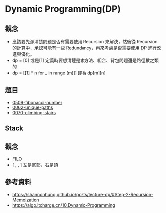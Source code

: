 # Dynamic Programming(DP)
## 觀念
- 應該要先潈清楚問題是否有需要使用 Recursion 來解決，然後從 Recursion 的計算中，承認可能有一些 Redundancy，再來考慮是否需要使用 DP 進行改進與優化。
- dp = [0] 或是[1] 定義時要想清楚是求方法、組合、背包問題還是路徑數之類的
- dp = [[1] * n for _ in range (m)]] 即為 dp[m][n]
## 題目
- [0509-fibonacci-number](https://github.com/Melaniecode/Leetcode_Practice/tree/main/0509-fibonacci-number) 
- [0062-unique-paths](https://github.com/Melaniecode/Leetcode_Practice/tree/main/0062-unique-paths)
- [0070-climbing-stairs](https://github.com/Melaniecode/Leetcode_Practice/tree/main/0070-climbing-stairs)

## Stack
## 觀念
- FILO
- [ , , ] 左是底部，右是頂
## 參考資料
- https://shannonhung.github.io/posts/lecture-dp/#Step-2-Recursion-Memoization
- https://algo.itcharge.cn/10.Dynamic-Programming
